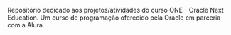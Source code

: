 Repositório dedicado aos projetos/atividades do curso ONE - Oracle Next Education. Um curso de programação oferecido pela Oracle em parceria com a Alura.
